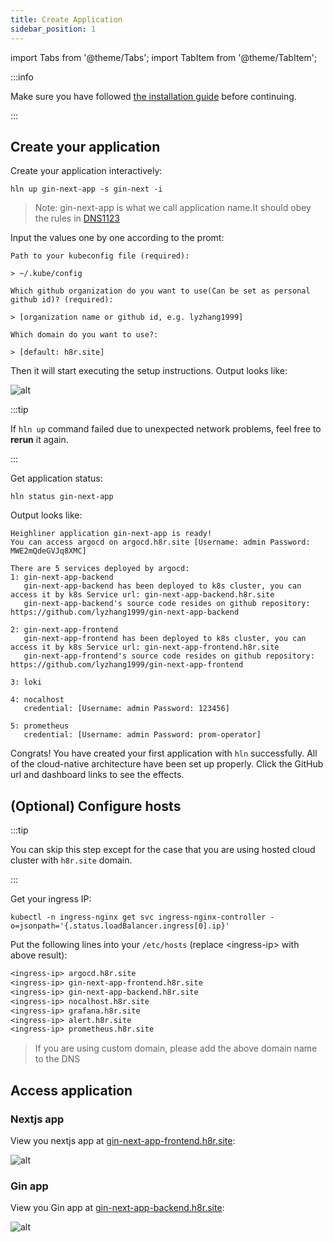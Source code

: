 ```yaml
---
title: Create Application
sidebar_position: 1
---
```


import Tabs from '@theme/Tabs';
import TabItem from '@theme/TabItem';

:::info

Make sure you have followed [the installation guide](/docs/getting_started/installation) before continuing.

:::

## Create your application

Create your application interactively:

```shell
hln up gin-next-app -s gin-next -i
```

> Note: gin-next-app is what we call application name.It should obey the rules in [DNS1123](https://datatracker.ietf.org/doc/html/rfc1123)

Input the values one by one according to the promt:

```
Path to your kubeconfig file (required):

> ~/.kube/config

Which github organization do you want to use(Can be set as personal github id)? (required):

> [organization name or github id, e.g. lyzhang1999]

Which domain do you want to use?:

> [default: h8r.site]

```

Then it will start executing the setup instructions. Output looks like:

![alt](/img/docs/getting-started/stack_output.png)

:::tip

If `hln up` command failed due to unexpected network problems, feel free to **rerun** it again.

:::

Get application status:

```shell
hln status gin-next-app
```

Output looks like:

```shell
Heighliner application gin-next-app is ready!
You can access argocd on argocd.h8r.site [Username: admin Password: MWE2mQdeGVJq8XMC]

There are 5 services deployed by argocd:
1: gin-next-app-backend
   gin-next-app-backend has been deployed to k8s cluster, you can access it by k8s Service url: gin-next-app-backend.h8r.site
   gin-next-app-backend's source code resides on github repository: https://github.com/lyzhang1999/gin-next-app-backend

2: gin-next-app-frontend
   gin-next-app-frontend has been deployed to k8s cluster, you can access it by k8s Service url: gin-next-app-frontend.h8r.site
   gin-next-app-frontend's source code resides on github repository: https://github.com/lyzhang1999/gin-next-app-frontend

3: loki

4: nocalhost
   credential: [Username: admin Password: 123456]

5: prometheus
   credential: [Username: admin Password: prom-operator]
```

Congrats! You have created your first application with `hln` successfully. All of the cloud-native architecture have been set up properly.
Click the GitHub url and dashboard links to see the effects.

## (Optional) Configure hosts

:::tip

You can skip this step except for the case that you are using hosted cloud cluster with `h8r.site` domain.

:::

Get your ingress IP:

```shell
kubectl -n ingress-nginx get svc ingress-nginx-controller -o=jsonpath='{.status.loadBalancer.ingress[0].ip}'
```

Put the following lines into your `/etc/hosts` (replace <ingress-ip\> with above result):

```txt
<ingress-ip> argocd.h8r.site
<ingress-ip> gin-next-app-frontend.h8r.site
<ingress-ip> gin-next-app-backend.h8r.site
<ingress-ip> nocalhost.h8r.site
<ingress-ip> grafana.h8r.site
<ingress-ip> alert.h8r.site
<ingress-ip> prometheus.h8r.site
```

> If you are using custom domain, please add the above domain name to the DNS

## Access application

### Nextjs app

View you nextjs app at [gin-next-app-frontend.h8r.site](http://gin-next-app-frontend.h8r.site):

![alt](/img/docs/getting-started/sample-application.png)

### Gin app

View you Gin app at [gin-next-app-backend.h8r.site](http://gin-next-app-backend.h8r.site):

![alt](/img/tutorial/01-gin-next/gin-application.png)




